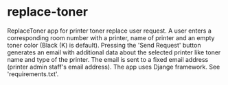 # replace-toner

ReplaceToner app for printer toner replace user request.
A user enters a corresponding room number with a printer, name of printer and an empty toner color (Black (K) is default).
Pressing the 'Send Request' button generates an email with additional data about the selected printer like toner name
and type of the printer. The email is sent to a fixed email address (printer admin staff's email address).
The app uses Djange framework. See 'requirements.txt'.
